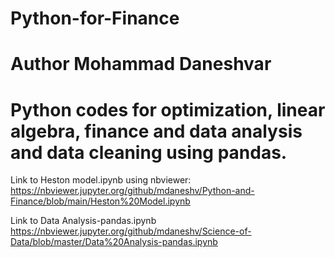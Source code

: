 # Python-for-Finance
# Author Mohammad Daneshvar
# Python codes for optimization, linear algebra, finance and data analysis and data cleaning using pandas.

Link to Heston model.ipynb using nbviewer:
https://nbviewer.jupyter.org/github/mdaneshv/Python-and-Finance/blob/main/Heston%20Model.ipynb

Link to Data Analysis-pandas.ipynb
https://nbviewer.jupyter.org/github/mdaneshv/Science-of-Data/blob/master/Data%20Analysis-pandas.ipynb
